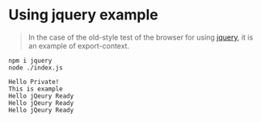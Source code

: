 # Using jquery example

> In the case of the old-style test of the browser for using [jquery](https://github.com/jquery/jquery),
> it is an example of export-context.

```
npm i jquery
node ./index.js

Hello Private!
This is example
Hello jQeury Ready
Hello jQeury Ready
Hello jQeury Ready
```
